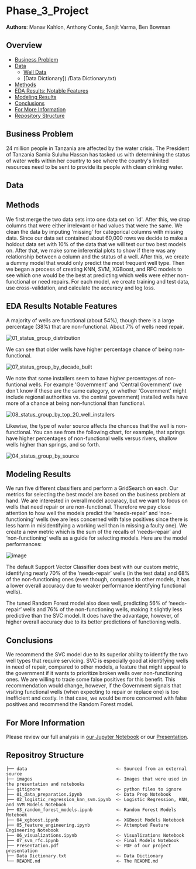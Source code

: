 # Phase_3_Project
 
**Authors**: Manav Kahlon, Anthony Conte, Sanjit Varma, Ben Bowman
  
## Overview
- [Business Problem](#Business-Problem)
- [Data](#Data)
   - [Well Data](./Data)
   - [Data Dictionary](./Data Dictionary.txt)
- [Methods](#Methods)
- [EDA Results: Notable Features](#EDA-Results-Notable-Features) 
- [Modeling Results](#Modeling-Results)
- [Conclusions](#Conclusions)
- [For More Information](#For-More-Information)
- [Repository Structure](#Repositroy-Structure)
  

## Business Problem
24 million people in Tanzania are affected by the water crisis. The President of Tanzania Samia Suluhu Hassan has tasked us with determining the status of water wells within her country to see where the country's limited resources need to be sent to provide its people with clean drinking water.
 
## Data

   
    
    
## Methods
We first merge the two data sets into one data set on 'id'. After this, we drop columns that were either irrelevant or had values that were the same. We clean the data by imputing 'missing' for categorical columns with missing data. Since our data set contained about 60,000 rows we decide to make a holdout data set with 10% of the data that we will test our two best models on. After that, we make some inferential plots to show if there was any relationship between a column and the status of a well. After this, we create a dummy model that would only predict the most frequent well type. Then we began a process of creating KNN, SVM, XGBoost, and RFC models to see which one would be the best at predicting which wells were either non-functional or need repairs. For each model, we create training and test data, use cross-validation, and calculate the accuracy and log loss.

    
## EDA Results Notable Features
A majority of wells are functional (about 54%), though there is a large percentage (38%) that are non-functional.  About 7% of wells need repair.  

![01_status_group_distribution](https://user-images.githubusercontent.com/82840623/128361746-fefdec06-f945-4f03-9839-82897f38d64f.png)

We can see that older wells have higher percentage chance of being non-functional. 

![07_status_group_by_decade_built](https://user-images.githubusercontent.com/82840623/128361985-8f548338-7bc5-43a6-83bc-6a1917a8ca07.png)

We note that some installers seem to have higher percentages of non-funtional wells.  For example 'Government' and 'Central Government' (we don't know if these are the same category, or whether 'Government' might include regional authorities vs. the central government) installed wells have more of a chance at being non-functional than functional.  

![08_status_group_by_top_20_well_installers](https://user-images.githubusercontent.com/82840623/128362982-3b00bc80-47f6-4452-8f90-ee2632148a92.png)

Likewise, the type of water source affects the chances that the well is non-functional.  You can see from the following chart, for example, that springs have higher percentages of non-functional wells versus rivers, shallow wells higher than springs, and so forth.

![04_status_group_by_source](https://user-images.githubusercontent.com/82840623/128363099-06154e46-c3dc-4555-835f-4728b9abcab5.png)


 
## Modeling Results
We run five different classifiers and perform a GridSearch on each. Our metrics for selecting the best model are based on the business problem at hand. We are interested in overall model accuracy, but we want to focus on wells that need repair or are non-functional. Therefore we pay close attention to how well the models predict the ‘needs-repair’ and ‘non-functioning’ wells (we are less concerned with false positives since there is less harm in misidentifying a working well than in missing a faulty one). We create a new metric which is the sum of the recalls of ‘needs-repair’ and ‘non-functioning’ wells as a guide for selecting models. Here are the model performances:

![image](https://user-images.githubusercontent.com/82840623/128362806-79864f15-fd27-4da8-bec5-67c79d6b3dca.png)

The default Support Vector Classifier does best with our custom metric, identifying nearly 70% of the ‘needs-repair’ wells (in the test data) and 68% of the non-functioning ones (even though, compared to other models, it has a lower overall accuracy due to weaker performance identifying functional wells).

The tuned Random Forest model also does well, predicting 56% of ‘needs-repair’ wells and 76% of the non-functioning wells, making it slightly less predictive than the SVC model. It does have the advantage, however, of higher overall accuracy due to its better predictions of functioning wells.


  
    
## Conclusions
We recommend the SVC model due to its superior ability to identify the two well types that require servicing. SVC is especially good at identifying wells in need of repair, compared to other models, a feature that might appeal to the government if it wants to prioritize broken wells over non-functioning ones.  We are willing to trade some false positives for this benefit. This recommendation would change, however, if the Government signals that visiting functional wells (when expecting to repair or replace one) is too inefficient and costly. In that case, we would be more concerned with false positives and recommend the Random Forest model.

    
    
## For More Information
Please review our full analysis in [our Jupyter Notebook](./Notebook.ipynb) or our [Presentation](./Presentation.pdf).    
    
## Repositroy Structure
 ```
├── data                                  <- Sourced from an external source
├── images                                <- Images that were used in the presentation and notebooks                                           
├── gitignore                             <- python files to ignore 
├── 01_data_preparation.ipynb             <- Data Prep Notebook
├── 02_logistic_regression_knn_svm.ipynb  <- Logistic Regression, KNN, and SVM Models Notebook
├── 03_random_forest_models.ipynb         <- Random Forest Models Notebook
├── 04_xgboost.ipynb                      <- XGBoost Models Notebook
├── 05_feature_engineering.ipynb          <- Attempted Feature Engineering Notebook
├── 06_visualizations.ipynb               <- Visualizations Notebook
├── 07_svm_rfc.ipynb                      <- Final Models Notebook
├── Presentation.pdf                      <- PDF of our project presentation  
├── Data Dictionary.txt                   <- Data Dictionary
└── README.md                             <- The README.md

```
